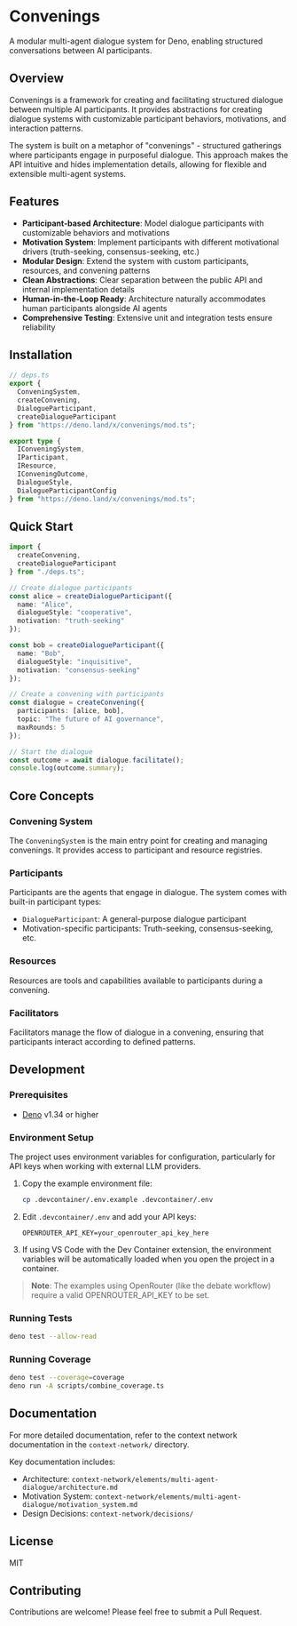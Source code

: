 # Convenings

A modular multi-agent dialogue system for Deno, enabling structured conversations between AI participants.

## Overview

Convenings is a framework for creating and facilitating structured dialogue between multiple AI participants. It provides abstractions for creating dialogue systems with customizable participant behaviors, motivations, and interaction patterns.

The system is built on a metaphor of "convenings" - structured gatherings where participants engage in purposeful dialogue. This approach makes the API intuitive and hides implementation details, allowing for flexible and extensible multi-agent systems.

## Features

- **Participant-based Architecture**: Model dialogue participants with customizable behaviors and motivations
- **Motivation System**: Implement participants with different motivational drivers (truth-seeking, consensus-seeking, etc.)
- **Modular Design**: Extend the system with custom participants, resources, and convening patterns
- **Clean Abstractions**: Clear separation between the public API and internal implementation details
- **Human-in-the-Loop Ready**: Architecture naturally accommodates human participants alongside AI agents
- **Comprehensive Testing**: Extensive unit and integration tests ensure reliability

## Installation

```typescript
// deps.ts
export { 
  ConveningSystem,
  createConvening,
  DialogueParticipant,
  createDialogueParticipant
} from "https://deno.land/x/convenings/mod.ts";

export type {
  IConveningSystem,
  IParticipant,
  IResource,
  IConveningOutcome,
  DialogueStyle,
  DialogueParticipantConfig
} from "https://deno.land/x/convenings/mod.ts";
```

## Quick Start

```typescript
import { 
  createConvening, 
  createDialogueParticipant 
} from "./deps.ts";

// Create dialogue participants
const alice = createDialogueParticipant({
  name: "Alice",
  dialogueStyle: "cooperative",
  motivation: "truth-seeking"
});

const bob = createDialogueParticipant({
  name: "Bob",
  dialogueStyle: "inquisitive",
  motivation: "consensus-seeking"
});

// Create a convening with participants
const dialogue = createConvening({
  participants: [alice, bob],
  topic: "The future of AI governance",
  maxRounds: 5
});

// Start the dialogue
const outcome = await dialogue.facilitate();
console.log(outcome.summary);
```

## Core Concepts

### Convening System

The `ConveningSystem` is the main entry point for creating and managing convenings. It provides access to participant and resource registries.

### Participants

Participants are the agents that engage in dialogue. The system comes with built-in participant types:

- `DialogueParticipant`: A general-purpose dialogue participant
- Motivation-specific participants: Truth-seeking, consensus-seeking, etc.

### Resources

Resources are tools and capabilities available to participants during a convening.

### Facilitators

Facilitators manage the flow of dialogue in a convening, ensuring that participants interact according to defined patterns.

## Development

### Prerequisites

- [Deno](https://deno.land/) v1.34 or higher

### Environment Setup

The project uses environment variables for configuration, particularly for API keys when working with external LLM providers.

1. Copy the example environment file:
   ```bash
   cp .devcontainer/.env.example .devcontainer/.env
   ```

2. Edit `.devcontainer/.env` and add your API keys:
   ```
   OPENROUTER_API_KEY=your_openrouter_api_key_here
   ```

3. If using VS Code with the Dev Container extension, the environment variables will be automatically loaded when you open the project in a container.

> **Note**: The examples using OpenRouter (like the debate workflow) require a valid OPENROUTER_API_KEY to be set.

### Running Tests

```bash
deno test --allow-read
```

### Running Coverage

```bash
deno test --coverage=coverage
deno run -A scripts/combine_coverage.ts
```

## Documentation

For more detailed documentation, refer to the context network documentation in the `context-network/` directory.

Key documentation includes:

- Architecture: `context-network/elements/multi-agent-dialogue/architecture.md`
- Motivation System: `context-network/elements/multi-agent-dialogue/motivation_system.md`
- Design Decisions: `context-network/decisions/`

## License

MIT

## Contributing

Contributions are welcome! Please feel free to submit a Pull Request.
